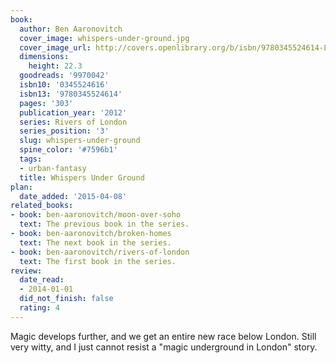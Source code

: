 ```yaml
---
book:
  author: Ben Aaronovitch
  cover_image: whispers-under-ground.jpg
  cover_image_url: http://covers.openlibrary.org/b/isbn/9780345524614-L.jpg
  dimensions:
    height: 22.3
  goodreads: '9970042'
  isbn10: '0345524616'
  isbn13: '9780345524614'
  pages: '303'
  publication_year: '2012'
  series: Rivers of London
  series_position: '3'
  slug: whispers-under-ground
  spine_color: '#7596b1'
  tags:
  - urban-fantasy
  title: Whispers Under Ground
plan:
  date_added: '2015-04-08'
related_books:
- book: ben-aaronovitch/moon-over-soho
  text: The previous book in the series.
- book: ben-aaronovitch/broken-homes
  text: The next book in the series.
- book: ben-aaronovitch/rivers-of-london
  text: The first book in the series.
review:
  date_read:
  - 2014-01-01
  did_not_finish: false
  rating: 4
---
```


Magic develops further, and we get an entire new race below London. Still very witty, and I just cannot resist a "magic underground in London" story.
